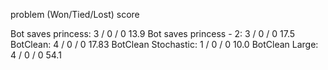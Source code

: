 problem                     (Won/Tied/Lost)       score

Bot saves princess:           3 / 0 / 0            13.9
Bot saves princess - 2:       3 / 0 / 0            17.5
BotClean:                     4 / 0 / 0            17.83
BotClean Stochastic:          1 / 0 / 0            10.0
BotClean Large:               4 / 0 / 0            54.1

